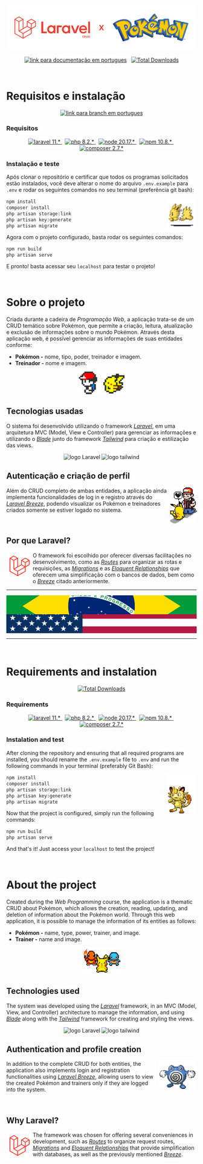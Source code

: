 <p align="center"><a href="https://laravel.com" target="_blank"><img src="assets/readme/readme.svg" width="600" alt="Laravel x Pokemon"></a></p>

<p align="center">
<a href="#port"><img src="https://img.shields.io/badge/Portugu%C3%AAs-008400" alt="link para documentação em portugues"></a> &nbsp
<a href="#eng"><img src="https://img.shields.io/badge/English-0A3161" alt="Total Downloads"></a>
</p>




<div id="port">
<br>

# Requisitos e instalação

<p align="center">
<a href="https://github.com/xJoaoPedro/laravel-pokemon/tree/pt-br"><img src="https://img.shields.io/badge/Ultimo%20release-008400" alt="link para branch em portugues"></a>
</p>

### Requisitos  

<p align="center">
<a href="https://laravel.com/docs/11.x/installation">
<img src="https://img.shields.io/badge/Laravel-11.*-FF2D20?logo=laravel&logoColor=FFF" alt="laravel 11.*"> 
</a>
&nbsp
<a href="https://www.php.net/downloads.php">
<img src="https://img.shields.io/badge/PHP-8.2.*-474A8A?logo=php&logoColor=FFF" alt="php 8.2.*">
</a>
&nbsp
<a href="https://nodejs.org/pt">
<img src="https://img.shields.io/badge/Node-20.17.*-3C873A?logo=node.js&logoColor=FFF" alt="node 20.17.*">
</a>
&nbsp
<a href="https://docs.npmjs.com/downloading-and-installing-node-js-and-npm">
<img src="https://img.shields.io/badge/NPM-10.8.*-CC3534?logo=npm&logoColor=FFF" alt="npm 10.8.*">
</a>
&nbsp
<a href="https://getcomposer.org/download/">
<img src="https://img.shields.io/badge/Composer-2.7.*-87532d?logo=composer&logoColor=FFF" alt="composer 2.7.*">
</a>
</p>

### Instalação e teste

Após clonar o repositório e certificar que todos os programas solicitados estão instalados, você deve alterar o nome do arquivo `.env.example` para `.env` e rodar os seguintes comandos no seu terminal (preferência git bash):

<img src="assets/readme/readme1-1.gif" width="80" align="right" alt="jolteon">

```
npm install
composer install
php artisan storage:link
php artisan key:generate
php artisan migrate
```

Agora com o projeto configurado, basta rodar os seguintes comandos:
```
npm run build
php artisan serve
```

E pronto! basta acessar seu `localhost` para testar o projeto!

<br>

# Sobre o projeto

Criada durante a cadeira de _Programação Web_, a aplicação trata-se de um CRUD temático sobre Pokémon, que permite a criação, leitura, atualização e exclusão de informações sobre o mundo Pokémon. Através desta aplicação web, é possível gerenciar as informações de suas entidades conforme:
- **Pokémon -** nome, tipo, poder, treinador e imagem.
- **Treinador -** nome e imagem. 

<div align="center">
<img src="assets/readme/readme2.gif" alt="ash e pikachu caminhando" height="60">
</div>

## Tecnologias usadas

O sistema foi desenvolvido utilizando o framework _[Laravel](https://laravel.com)_, em uma arquitetura MVC (Model, View e Controller) para gerenciar as informações e utilizando o _[Blade](https://laravel.com/docs/11.x/blade)_ junto do framework _[Tailwind](https://tailwindcss.com/)_ para criação e estilização das views.

<div align="center">
<img src="https://img.shields.io/badge/Laravel-FF2D20?logo=laravel&logoColor=FFF" alt="logo Laravel" height="20"> 
<img src="https://img.shields.io/badge/Tailwind-06B6D4?logo=tailwindcss&logoColor=FFF" alt="logo tailwind" height="20">
</div>

## Autenticação e criação de perfil

<img src="assets/readme/readme3.gif" width="70" align="right" alt="ash e pikachu">

<p align="left">

Além do CRUD completo de ambas entidades, a aplicação ainda implementa funcionalidades de log in e registro através do _[Laravel Breeze](https://laravel.com/docs/11.x/starter-kits#laravel-breeze)_, podendo visualizar os Pokémon e treinadores criados somente se estiver logado no sistema.
</p>

<br>

## Por que Laravel?

<img src="assets/readme/readme4.gif" width="70" align="left" alt="ash e pikachu">


<p align="left"> 

O framework foi escolhido por oferecer diversas facilitações no desenvolvimento, como as _[Routes](https://laravel.com/docs/11.x/routing)_ para organizar as rotas e requisições, as _[Migrations](https://laravel.com/docs/11.x/migrations)_ e as _[Eloquent Relationships](https://laravel.com/docs/11.x/eloquent-relationships)_ que oferecem uma simplificação com o bancos de dados, bem como o _[Breeze](https://laravel.com/docs/11.x/starter-kits#laravel-breeze)_ citado anteriormente. 
</p>

</div>

<hr>
<div align="center">
<img src="assets/readme/readmeconutry.jpg" align="center" alt="metade bandeira do brasil e metade dos EUA">
</div>
<hr>

<div id="eng">
<br>

# Requirements and instalation

<p align="center">
<a href="https://github.com/xJoaoPedro/laravel-pokemon/tree/en-us"><img src="https://img.shields.io/badge/Latest%20release-0A3161" alt="Total Downloads"></a>
</p>

### Requirements

<p align="center">
<a href="https://laravel.com/docs/11.x/installation">
<img src="https://img.shields.io/badge/Laravel-11.*-FF2D20?logo=laravel&logoColor=FFF" alt="laravel 11.*"> 
</a>
&nbsp
<a href="https://www.php.net/downloads.php">
<img src="https://img.shields.io/badge/PHP-8.2.*-474A8A?logo=php&logoColor=FFF" alt="php 8.2.*">
</a>
&nbsp
<a href="https://nodejs.org/pt">
<img src="https://img.shields.io/badge/Node-20.17.*-3C873A?logo=node.js&logoColor=FFF" alt="node 20.17.*">
</a>
&nbsp
<a href="https://docs.npmjs.com/downloading-and-installing-node-js-and-npm">
<img src="https://img.shields.io/badge/NPM-10.8.*-CC3534?logo=npm&logoColor=FFF" alt="npm 10.8.*">
</a>
&nbsp
<a href="https://getcomposer.org/download/">
<img src="https://img.shields.io/badge/Composer-2.7.*-87532d?logo=composer&logoColor=FFF" alt="composer 2.7.*">
</a>
</p>

### Instalation and test


After cloning the repository and ensuring that all required programs are installed, you should rename the `.env.example` file to `.env` and run the following commands in your terminal (preferably Git Bash):

<img src="assets/readme/readme1-2.gif" width="80" align="right" alt="meow ">

```
npm install
composer install
php artisan storage:link
php artisan key:generate
php artisan migrate
```

Now that the project is configured, simply run the following commands:
```
npm run build
php artisan serve
```

And that's it! Just access your `localhost` to test the project!

<br>

# About the project

Created during the _Web Programming_ course, the application is a thematic CRUD about Pokémon, which allows the creation, reading, updating, and deletion of information about the Pokémon world. Through this web application, it is possible to manage the information of its entities as follows:
- **Pokémon -** name, type, power, trainer, and image.
- **Trainer -** name and image. 

<div align="center">
<img src="assets/readme/readme5.gif" alt="pikachu, charmander e squirtle caminhando" height="70">
</div>

## Technologies used

The system was developed using the _[Laravel](https://laravel.com)_ framework, in an MVC (Model, View, and Controller) architecture to manage the information, and using _[Blade](https://laravel.com/docs/11.x/blade)_ along with the _[Tailwind](https://tailwindcss.com/)_ framework for creating and styling the views.

<div align="center">
<img src="https://img.shields.io/badge/Laravel-FF2D20?logo=laravel&logoColor=FFF" alt="logo Laravel" height="20"> 
<img src="https://img.shields.io/badge/Tailwind-06B6D4?logo=tailwindcss&logoColor=FFF" alt="logo tailwind" height="20">
</div>

## Authentication and profile creation

<img src="assets/readme/readme6.gif" height="75" align="right" alt="ash e pikachu">

<p align="left">

In addition to the complete CRUD for both entities, the application also implements login and registration functionalities using _[Laravel Breeze](https://laravel.com/docs/11.x/starter-kits#laravel-breeze)_, allowing users to view the created Pokémon and trainers only if they are logged into the system.
</p>



<br>

## Why Laravel?

<img src="assets/readme/readme4.gif" width="70" align="left" alt="ash e pikachu">

<p align="left"> 

The framework was chosen for offering several conveniences in development, such as _[Routes](https://laravel.com/docs/11.x/routing)_ to organize request routes, _[Migrations](https://laravel.com/docs/11.x/migrations)_ and _[Eloquent Relationships](https://laravel.com/docs/11.x/eloquent-relationships)_ that provide simplification with databases, as well as the previously mentioned _[Breeze](https://laravel.com/docs/11.x/starter-kits#laravel-breeze)_. 
</p>

</div>
